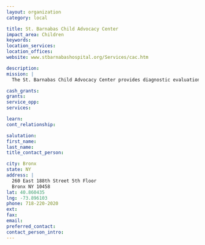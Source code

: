 ```yaml
---
layout: organization
category: local

title: St. Barnabas Child Advocacy Center
impact_area: Children
keywords: 
location_services: 
location_offices: 
website: www.stbarnabashospital.org/Services/cac.htm

description: 
mission: |
  The St. Barnabas Child Advocacy Center provides diagnostic evaluations and treatment for children who are suspected of being abused or neglected. Evaluations are conducted in a child-friendly setting designed to minimize trauma and maximize safety for the entire family.

cash_grants: 
grants: 
service_opp: 
services: 

learn: 
cont_relationship: 

salutation: 
first_name: 
last_name: 
title_contact_person: 

city: Bronx
state: NY
address: |
  260 East 188th Street 5th Floor    
  Bronx NY 10458
lat: 40.860435
lng: -73.896103
phone: 718-220-2020
ext: 
fax: 
email: 
preferred_contact: 
contact_person_intro: 
---
```

